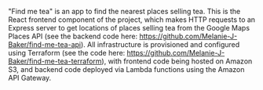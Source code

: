 
"Find me tea" is an app to find the nearest places selling tea. This is the React frontend component of the project, which makes HTTP requests to an Express server to get locations of places selling tea from the Google Maps Places API (see the backend code here: https://github.com/Melanie-J-Baker/find-me-tea-api). All infrastructure is provisioned and configured using Terraform (see the code here: https://github.com/Melanie-J-Baker/find-me-tea-terraform), with frontend code being hosted on Amazon S3, and backend code deployed via Lambda functions using the Amazon API Gateway. 
